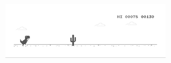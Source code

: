 
![image](https://github.com/eyaltrabelsi/eyaltrabelsi/blob/master/dino.gif)
<!--
<p>
  <img src="https://user-images.githubusercontent.com/5679180/79618120-0daffb80-80be-11ea-819e-d2b0fa904d07.gif" width="27px">
  <br><br>
  <samp>
    :wave: Hi! I design for GitHub.
    <br>My current work focuses on enabling all of y'all to
      <br><em>receive recognition</em> for the amazing things that
    <br>you do in your software communities :sparkles:<br><br> --
    <img src="https://i.imgur.com/kdKhgx6.gif" width="240px" align="center">
    <br><br>:coffee: Wanna chat? :point_right: @ me on <a href="https://twitter.com/eyaltra">Twitter</a>
  </samp>
</p>



<details>
  <summary><b>:telescope: 2020 goal</b></summary>
  I want to make a little game this year.<br>I'm currently working on a small gameboy game with <a href="https://github.com/tfgrimes">@tfgrimes</a> using <a href="https://github.com/chrismaltby/gb-studio">GBStudio.dev</a>, which is an awesome game creator tool that makes it really easy to design a game if you're primarily focusing on the art and story (like myself). I'm hoping to print this on a cartridge when I'm done so you can actually experience it on a Gameboy!
</details>

Hi. I’m Jason. I build lots of demos on this account and the @learnwithjason organization. Most of them are built live on Learn With Jason, a live-streamed pair programming show where super smart people join to teach us something new in 90 minutes.

I work at Netlify as a Principal Developer Experience Engineer. For more information about me (and a whole lot of shenanigans), check out jason.af.


<p align="center">
	<a href="https://github.com/eyaltrabelsi"><img src="https://img.shields.io/github/followers/eyaltrabelsi.svg?label=GitHub&style=social" alt="GitHub"></a>
	<a href="https://twitter.com/eyaltra"><img src="https://img.shields.io/twitter/follow/eyaltra?label=Twitter&style=social" alt="Twitter"></a>
	<a href="https://www.linkedin.com/in/eyaltrabelsi/"><img src="https://img.shields.io/badge/LinkedIn--_.svg?style=social&logo=linkedin" alt="LinkedIn"></a>
</p>
-->
